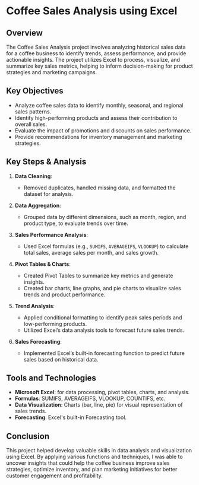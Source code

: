 # Coffee Sales Analysis using Excel

## Overview
The Coffee Sales Analysis project involves analyzing historical sales data for a coffee business to identify trends, assess performance, and provide actionable insights. The project utilizes Excel to process, visualize, and summarize key sales metrics, helping to inform decision-making for product strategies and marketing campaigns.

## Key Objectives
- Analyze coffee sales data to identify monthly, seasonal, and regional sales patterns.
- Identify high-performing products and assess their contribution to overall sales.
- Evaluate the impact of promotions and discounts on sales performance.
- Provide recommendations for inventory management and marketing strategies.

## Key Steps & Analysis
1. **Data Cleaning**: 
   - Removed duplicates, handled missing data, and formatted the dataset for analysis.
   
2. **Data Aggregation**:
   - Grouped data by different dimensions, such as month, region, and product type, to evaluate trends over time.
   
3. **Sales Performance Analysis**:
   - Used Excel formulas (e.g., `SUMIFS`, `AVERAGEIFS`, `VLOOKUP`) to calculate total sales, average sales per month, and sales growth.

4. **Pivot Tables & Charts**:
   - Created Pivot Tables to summarize key metrics and generate insights.
   - Created bar charts, line graphs, and pie charts to visualize sales trends and product performance.

5. **Trend Analysis**:
   - Applied conditional formatting to identify peak sales periods and low-performing products.
   - Utilized Excel’s data analysis tools to forecast future sales trends.

6. **Sales Forecasting**:
   - Implemented Excel’s built-in forecasting function to predict future sales based on historical data.

## Tools and Technologies
- **Microsoft Excel**: for data processing, pivot tables, charts, and analysis.
- **Formulas**: SUMIFS, AVERAGEIFS, VLOOKUP, COUNTIFS, etc.
- **Data Visualization**: Charts (bar, line, pie) for visual representation of sales trends.
- **Forecasting**: Excel's built-in Forecasting tool.

## Conclusion
This project helped develop valuable skills in data analysis and visualization using Excel. By applying various functions and techniques, I was able to uncover insights that could help the coffee business improve sales strategies, optimize inventory, and plan marketing initiatives for better customer engagement and profitability.
